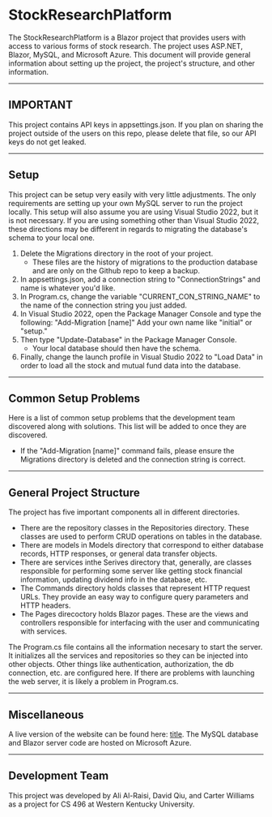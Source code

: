 # StockResearchPlatform
The StockResearchPlatform is a Blazor project that provides users with access to various forms of stock research. The project uses ASP.NET, Blazor, MySQL, and Microsoft Azure. This document will provide general information about setting up the project, the project's structure, and other information.

---

## IMPORTANT
This project contains API keys in appsettings.json. If you plan on sharing the project outside of the users on this repo, please delete that file, so our API keys do not get leaked.

---

## Setup
This project can be setup very easily with very little adjustments. The only requirements are setting up your own MySQL server to run the project locally. This setup will also assume you are using Visual Studio 2022, but it is not necessary. If you are using something other than Visual Studio 2022, these directions may be different in regards to migrating the database's schema to your local one.
1. Delete the Migrations directory in the root of your project.
    - These files are the history of migrations to the production database and are only on the Github repo to keep a backup.
2. In appsettings.json, add a connection string to "ConnectionStrings" and name is whatever you'd like.
3. In Program.cs, change the variable "CURRENT_CON_STRING_NAME" to the name of the connection string you just added.
4. In Visual Studio 2022, open the Package Manager Console and type the following: "Add-Migration \[name\]" Add your own name like "initial" or "setup."
5. Then type "Update-Database" in the Package Manager Console.
    - Your local database should then have the schema.
6. Finally, change the launch profile in Visual Studio 2022 to "Load Data" in order to load all the stock and mutual fund data into the database.

---

## Common Setup Problems
Here is a list of common setup problems that the development team discovered along with solutions. This list will be added to once they are discovered.
- If the "Add-Migration \[name\]" command fails, please ensure the Migrations directory is deleted and the connection string is correct.

---

## General Project Structure
The project has five important components all in different directories.
- There are the repository classes in the Repositories directory. These classes are used to perform CRUD operations on tables in the database.
- There are models in Models directory that correspond to either database records, HTTP responses, or general data transfer objects.
- There are services inthe Serives directory that, generally, are classes responsible for performing some server like getting stock financial information, updating dividend info in the database, etc.
- The Commands directory holds classes that represent HTTP request URLs. They provide an easy way to configure query parameters and HTTP headers.
- The Pages direcoctory holds Blazor pages. These are the views and controllers responsible for interfacing with the user and communicating with services.

The Program.cs file contains all the information necesary to start the server. It initializes all the services and repositories so they can be injected into other objects. Other things like authentication, authorization, the db connection, etc. are configured here. If there are problems with launching the web server, it is likely a problem in Program.cs.

---

## Miscellaneous
A live version of the website can be found here: [title](https://stockresearchplatform20230328164526.azurewebsites.net/). The MySQL database and Blazor server code are hosted on Microsoft Azure.

---

## Development Team
This project was developed by Ali Al-Raisi, David Qiu, and Carter Williams as a project for CS 496 at Western Kentucky University. 